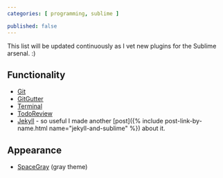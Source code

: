 ```yaml
---
categories: [ programming, sublime ]

published: false
---
```


This list will be updated continuously as I vet new plugins for the Sublime arsenal. :)

## Functionality

* [Git](https://packagecontrol.io/packages/Git)
* [GitGutter](https://packagecontrol.io/packages/GitGutter)
* [Terminal](https://packagecontrol.io/packages/Terminal)
* [TodoReview](https://packagecontrol.io/packages/TodoReview)
* [Jekyll](https://packagecontrol.io/packages/Jekyll) - so useful I made another [post]({% include post-link-by-name.html name="jekyll-and-sublime" %}) about it.

## Appearance

* [SpaceGray](http://kkga.github.io/spacegray/) (gray theme)